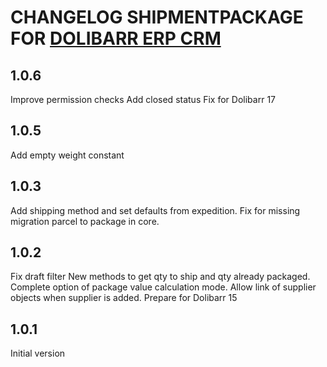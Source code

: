 # CHANGELOG SHIPMENTPACKAGE FOR [DOLIBARR ERP CRM](https://www.dolibarr.org)

## 1.0.6
Improve permission checks
Add closed status
Fix for Dolibarr 17

## 1.0.5
Add empty weight constant
## 1.0.3
Add shipping method and set defaults from expedition.
Fix for missing migration parcel to package in core.
## 1.0.2

Fix draft filter
New methods to get qty to ship and qty already packaged.
Complete option of package value calculation mode.
Allow link of supplier objects when supplier is added.
Prepare for Dolibarr 15

## 1.0.1

Initial version
